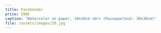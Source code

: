 ```yaml
---
title: Fassbender
price: 290€
caption: "Watercolor on paper, 19x19cm <br> (Passepartout: 30x30cm)"  
file: /assets/images/28.jpg
---
```

